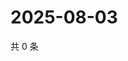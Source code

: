# 2025-08-03

共 0 条

<!-- BEGIN ZHIHUQUESTIONS -->
<!-- 最后更新时间 Sun Aug 03 2025 12:41:00 GMT+0800 (China Standard Time) -->

<!-- END ZHIHUQUESTIONS -->
